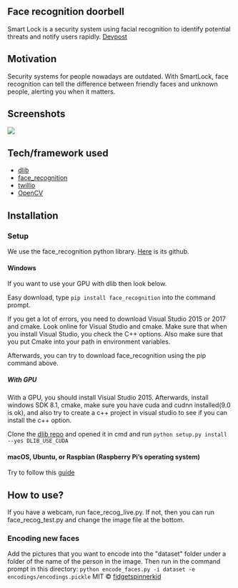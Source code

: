 ## Face recognition doorbell
Smart Lock is a security system using facial recognition to identify potential threats and notify users rapidly.
[Devpost](https://devpost.com/software/smart-lock-ogu7zn)
## Motivation
Security systems for people nowadays are outdated. With SmartLock, face recognition can tell the difference between friendly faces and unknown people, alerting you when it matters.

## Screenshots
![](https://github.com/fidgetspinnerkid/face_recognition_doorbell/blob/master/screenshots/shaqscreenshot.PNG)
## Tech/framework used
- [dlib](https://github.com/davisking/dlib)
- [face_recognition](https://github.com/ageitgey/face_recognition)
- [twillio](https://www.twilio.com/)
- [OpenCV](https://opencv.org/)

## Installation
### Setup
We use the face_recognition python library.
[Here](https://github.com/ageitgey/face_recognition) is its github.
#### Windows
If you want to use your GPU with dlib then look below.

Easy download, type `pip install face_recognition` into the command prompt.

If you get a lot of errors, you need to download Visual Studio 2015 or 2017 and cmake.
Look online for Visual Studio and cmake. 
Make sure that when you install Visual Studio, you check the C++ options. 
Also make sure that you put Cmake into your path in environment variables.

Afterwards, you can try to download face_recognition using the pip command above.

##### With GPU
With a GPU, you should install Visual Studio 2015. Afterwards, install windows SDK 8.1, cmake, make sure you have cuda and cudnn installed(9.0 is ok), and also try to create a c++ project in visual studio to see if you can install the c++ option.

Clone the [dlib repo](https://github.com/davisking/dlib) and opened it in cmd and run
`python setup.py install --yes DLIB_USE_CUDA`

#### macOS, Ubuntu, or Raspbian (Raspberry Pi’s operating system)
Try to follow this [guide](https://www.pyimagesearch.com/2018/01/22/install-dlib-easy-complete-guide/)

## How to use?
If you have a webcam, run face_recog_live.py.
If not, then you can run face_recog_test.py and change the image file at the bottom.
### Encoding new faces
Add the pictures that you want to encode into the "dataset" folder under a folder of the name of the person in the image.
Then run in the command prompt in this directory:
`python encode_faces.py -i dataset -e encodings/encodings.pickle`
MIT © [fidgetspinnerkid](https://github.com/fidgetspinnerkid)
